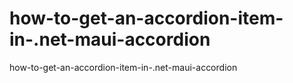 # how-to-get-an-accordion-item-in-.net-maui-accordion
how-to-get-an-accordion-item-in-.net-maui-accordion
